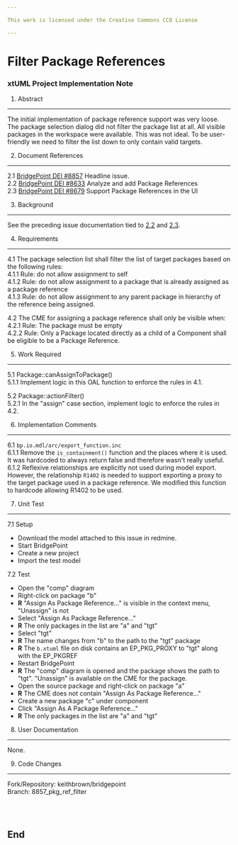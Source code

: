 ```yaml
---

This work is licensed under the Creative Commons CC0 License

---
```


# Filter Package References
### xtUML Project Implementation Note


1. Abstract
-----------
The initial implementation of package reference support was very loose.  The
package selection dialog did not filter the package list at all.  All visible 
packages in the workspace were available.  This was not ideal.  To be user-
friendly we need to filter the list down to only contain valid targets.   

2. Document References
----------------------
<a id="2.1"></a>2.1 [BridgePoint DEI #8857](https://support.onefact.net/issues/8857) Headline issue.     
<a id="2.2"></a>2.2 [BridgePoint DEI #8633](https://support.onefact.net/issues/8633) Analyze and add Package References        
<a id="2.3"></a>2.3 [BridgePoint DEI #8679](https://support.onefact.net/issues/xxx1) Support Package References in the UI       

3. Background
-------------
See the preceding issue documentation tied to [2.2](#2.2) and [2.3](#2.3).  

4. Requirements
---------------
4.1  The package selection list shall filter the list of target packages based on
  the following rules:   
4.1.1  Rule: do not allow assignment to self  
4.1.2  Rule: do not allow assignment to a package that is already assigned as a 
  package reference  
4.1.3  Rule: do not allow assignment to any parent package in hierarchy of the 
  reference being assigned.   

4.2  The CME for assigning a package reference shall only be visible when:  
4.2.1  Rule: The package must be empty  
4.2.2  Rule: Only a Package located directly as a child of a Component shall be 
  eligible to be a Package Reference.   

5. Work Required
----------------
5.1 Package::canAssignToPackage()  
5.1.1  Implement logic in this OAL function to enforce the rules in 4.1.  

5.2 Package::actionFilter()  
5.2.1  In the "assign" case section, implement logic to enforce the rules in
  4.2.   

6. Implementation Comments
--------------------------
6.1  ```bp.io.mdl/arc/export_function.inc```  
6.1.1  Remove the ```is_containment()``` function and the places where it is
  used.  It was hardcoded to always return false and therefore wasn't really
  useful.  
6.1.2  Reflexive relationships are explicitly not used during model export.
  However, the relationship ```R1402``` is needed to support exporting a proxy
  to the target package used in a package reference.  We modified this function
  to hardcode allowing R1402 to be used.   

7. Unit Test
------------
7.1  Setup
  * Download the model attached to this issue in redmine.
  * Start BridgePoint
  * Create a new project
  * Import the test model
    
7.2  Test
  * Open the "comp" diagram
  * Right-click on package "b"
  * __R__ "Assign As Package Reference..." is visible in the context menu, "Unassign" 
  is not
  * Select "Assign As Package Reference..."
  * __R__ The only packages in the list are "a" and "tgt"
  * Select "tgt"
  * __R__ The name changes from "b" to the path to the "tgt" package
  * __R__ The ```b.xtuml``` file on disk contains an EP_PKG_PROXY to "tgt" along
  with the EP_PKGREF
  * Restart BridgePoint
  * __R__ The "comp" diagram is opened and the package shows the path to "tgt". "Unassign" 
  is available on the CME for the package.
  * Open the source package and right-click on package "a"
  * __R__ The CME does not contain "Assign As Package Reference..."
  * Create a new package "c" under component
  * Click "Assign As A Package Reference..."
  * __R__ The only packages in the list are "a" and "tgt"  

8. User Documentation
---------------------
None.  

9. Code Changes
---------------
Fork/Repository: keithbrown/bridgepoint   
Branch: 8857_pkg_ref_filter  

<pre>


</pre>

End
---


